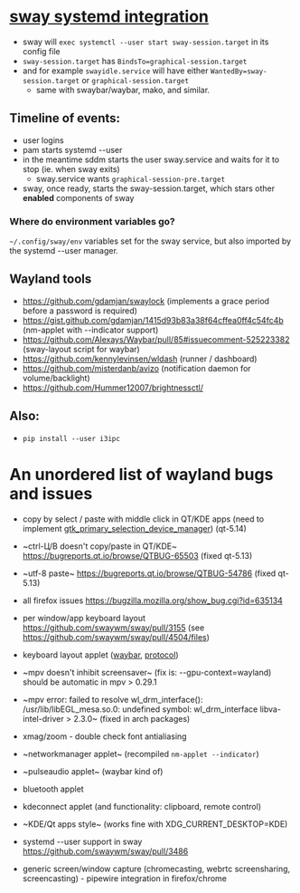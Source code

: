 # [sway systemd integration](https://github.com/swaywm/sway/wiki/Systemd-integration)

* sway will `exec systemctl --user start sway-session.target` in its config file
* `sway-session.target` has `BindsTo=graphical-session.target`
* and for example `swayidle.service` will have either `WantedBy=sway-session.target` or `graphical-session.target`
  * same with swaybar/waybar, mako, and similar.

## Timeline of events:
* user logins
* pam starts systemd --user
* in the meantime sddm starts the user sway.service and waits for it to stop (ie. when sway exits)
  * sway.service wants `graphical-session-pre.target`
* sway, once ready, starts the sway-session.target, which stars other **enabled** components of sway

### Where do environment variables go?

`~/.config/sway/env` variables set for the sway service, but also imported by the systemd --user manager.

## Wayland tools
- https://github.com/gdamjan/swaylock (implements a grace period before a password is required)
- https://gist.github.com/gdamjan/1415d93b83a38f64cffea0ff4c54fc4b (nm-applet with --indicator support)
- https://github.com/Alexays/Waybar/pull/85#issuecomment-525223382 (sway-layout script for waybar)
- https://github.com/kennylevinsen/wldash (runner / dashboard)
- https://github.com/misterdanb/avizo (notification daemon for volume/backlight)
- https://github.com/Hummer12007/brightnessctl/

## Also:
- `pip install --user i3ipc`


# An unordered list of wayland bugs and issues

- copy by select / paste with middle click in QT/KDE apps 
  (need to implement [gtk_primary_selection_device_manager](https://bugreports.qt.io/browse/QTBUG-66008)) (qt-5.14)
- ~ctrl-Ц/В doesn't copy/paste in QT/KDE~ https://bugreports.qt.io/browse/QTBUG-65503 (fixed qt-5.13)
- ~utf-8 paste~ https://bugreports.qt.io/browse/QTBUG-54786 (fixed qt-5.13)
- all firefox issues https://bugzilla.mozilla.org/show_bug.cgi?id=635134
- per window/app keyboard layout
  https://github.com/swaywm/sway/pull/3155 (see https://github.com/swaywm/sway/pull/4504/files)
- keyboard layout applet ([waybar](https://github.com/Alexays/Waybar/issues/66), [protocol](https://github.com/swaywm/wlr-protocols/pull/31))
  
- ~mpv doesn't inhibit screensaver~ (fix is: --gpu-context=wayland)
  should be automatic in mpv > 0.29.1
- ~mpv error: failed to resolve wl_drm_interface(): /usr/lib/libEGL_mesa.so.0: undefined symbol: wl_drm_interface
  libva-intel-driver > 2.3.0~ (fixed in arch packages)

- xmag/zoom - double check font antialiasing
- ~networkmanager applet~ (recompiled `nm-applet --indicator`)
- ~pulseaudio applet~ (waybar kind of)
- bluetooth applet
- kdeconnect applet (and functionality: clipboard, remote control)
- ~KDE/Qt apps style~ (works fine with XDG_CURRENT_DESKTOP=KDE)
- systemd --user support in sway https://github.com/swaywm/sway/pull/3486
- generic screen/window capture (chromecasting, webrtc screensharing, screencasting) - pipewire integration in firefox/chrome
